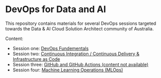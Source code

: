# DevOps for Data and AI

This repository contains materials for several DevOps sessions targeted towards the Data & AI Cloud Solution Architect community of Australia.

Content:
- Session one: [DevOps Fundementals](./presentations/session_one.pptx)
- Session two: [Continuous Integration / Continuous Delivery & Infrastructure as Code](./presentations/session_two.pptx)
- Session three: [GitHub and GitHub Actions (content not available)]()
- Session four: [Machine Learning Operations (MLOps)](./presentations/session_four.pptx)
